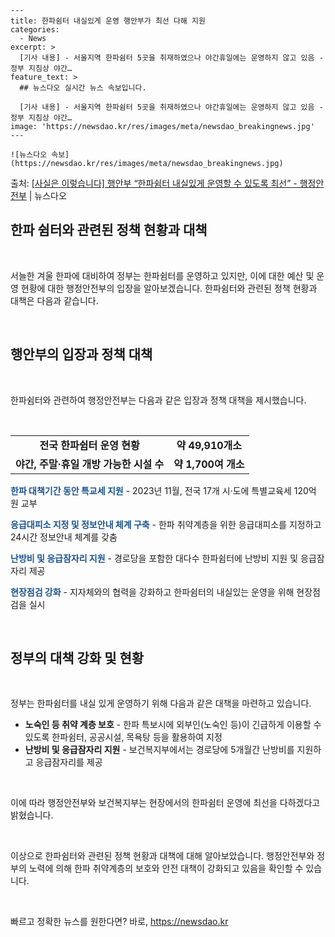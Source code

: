     ---
    title: 한파쉼터 내실있게 운영 행안부가 최선 다해 지원
    categories:
      - News
    excerpt: >
      [기사 내용] - 서울지역 한파쉼터 5곳을 취재하였으나 야간휴일에는 운영하지 않고 있음 - 정부 지침상 야간…
    feature_text: >
      ## 뉴스다오 실시간 뉴스 속보입니다.
    
      [기사 내용] - 서울지역 한파쉼터 5곳을 취재하였으나 야간휴일에는 운영하지 않고 있음 - 정부 지침상 야간…
    image: 'https://newsdao.kr/res/images/meta/newsdao_breakingnews.jpg'
    ---
    
    ![뉴스다오 속보](https://newsdao.kr/res/images/meta/newsdao_breakingnews.jpg)

<p>출처: <a href="https://newsdao.kr/2954" rel="dofollow">[사실은 이렇습니다] 행안부 “한파쉼터 내실있게 운영할 수 있도록 최선” - 행정안전부</a> | 뉴스다오</p>

<h2 data-ke-size="size26">한파 쉼터와 관련된 정책 현황과 대책</h2>
<p data-ke-size="size16">&nbsp;</p>
서늘한 겨울 한파에 대비하여 정부는 한파쉼터를 운영하고 있지만, 이에 대한 예산 및 운영 현황에 대한 행정안전부의 입장을 알아보겠습니다. 한파쉼터와 관련된 정책 현황과 대책은 다음과 같습니다.
<p data-ke-size="size16">&nbsp;</p>

<h2 data-ke-size="size26">행안부의 입장과 정책 대책</h2>
<p data-ke-size="size16">&nbsp;</p>
한파쉼터와 관련하여 행정안전부는 다음과 같은 입장과 정책 대책을 제시했습니다.
<p data-ke-size="size16">&nbsp;</p>

<table>
	<tr>
		<td style="text-align: center; height: 17px;"><b>전국 한파쉼터 운영 현황</b></td>
		<td style="text-align: center; height: 17px;"><b>약 49,910개소</b></td>
	</tr>
	<tr>
		<td style="text-align: center; height: 17px;"><b>야간, 주말·휴일 개방 가능한 시설 수</b></td>
		<td style="text-align: center; height: 17px;"><b>약 1,700여 개소</b></td>
	</tr>
</table>

<p data-ke-size="size16"><b><span style="color: #1a5490;">한파 대책기간 동안 특교세 지원</span></b> - 2023년 11월, 전국 17개 시·도에 특별교육세 120억 원 교부</p>
<p data-ke-size="size16"><b><span style="color: #1a5490;">응급대피소 지정 및 정보안내 체계 구축</span></b> - 한파 취약계층을 위한 응급대피소를 지정하고 24시간 정보안내 체계를 갖춤</p>
<p data-ke-size="size16"><b><span style="color: #1a5490;">난방비 및 응급잠자리 지원</span></b> - 경로당을 포함한 대다수 한파쉼터에 난방비 지원 및 응급잠자리 제공</p>
<p data-ke-size="size16"><b><span style="color: #1a5490;">현장점검 강화</span></b> - 지자체와의 협력을 강화하고 한파쉼터의 내실있는 운영을 위해 현장점검을 실시</p>
<p data-ke-size="size16">&nbsp;</p>

<h2 data-ke-size="size26">정부의 대책 강화 및 현황</h2>
<p data-ke-size="size16">&nbsp;</p>
정부는 한파쉼터를 내실 있게 운영하기 위해 다음과 같은 대책을 마련하고 있습니다.

<ul>
	<li><b>노숙인 등 취약 계층 보호</b> - 한파 특보시에 외부인(노숙인 등)이 긴급하게 이용할 수 있도록 한파쉼터, 공공시설, 목욕탕 등을 활용하여 지정</li>
	<li><b>난방비 및 응급잠자리 지원</b> - 보건복지부에서는 경로당에 5개월간 난방비를 지원하고 응급잠자리를 제공</li>
</ul>

<p data-ke-size="size16">&nbsp;</p>
이에 따라 행정안전부와 보건복지부는 현장에서의 한파쉼터 운영에 최선을 다하겠다고 밝혔습니다.
<p data-ke-size="size16">&nbsp;</p>
이상으로 한파쉼터와 관련된 정책 현황과 대책에 대해 알아보았습니다. 행정안전부와 정부의 노력에 의해 한파 취약계층의 보호와 안전 대책이 강화되고 있음을 확인할 수 있습니다.
<p data-ke-size="size16">&nbsp;</p> 

빠르고 정확한 뉴스를 원한다면? 바로, <a href="https://newsdao.kr" rel="dofollow">https://newsdao.kr</a>


    
